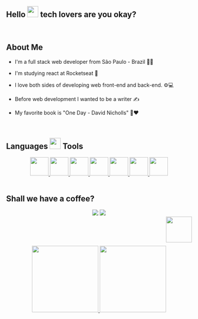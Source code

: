 ## Hello <img src="https://images.squarespace-cdn.com/content/v1/54977070e4b0fde3269600d0/1428584977582-KQ1DPBZ42NQ5Q4Y5NOE3/image-asset.gif" alt="" width="30" height="30"> tech lovers are you okay?

<br>

## About Me

* I'm a full stack web developer from São Paulo - Brazil 🧑‍💻

* I'm studying react at Rocketseat 🚀

* I love both sides of developing web front-end and back-end. ⚙️💻

* Before web development I wanted to be a writer ✍

* My favorite book is "One Day - David Nicholls" 📖♥️

<br>


## Languages <img src="https://media.tenor.com/Pnb_hVWq2sgAAAAj/on-process-dig.gif" alt="" width="30" height="30"> Tools 

  <div align="center">
  
  <a href="https://developer.mozilla.org/en-US/docs/Web/HTML">
    <img src="https://cdn.jsdelivr.net/gh/devicons/devicon/icons/html5/html5-original.svg" alt="" width="50" height="50"/>
  </a>
  
  <a href="https://developer.mozilla.org/en-US/docs/Web/CSS">
     <img src="https://cdn.jsdelivr.net/gh/devicons/devicon/icons/css3/css3-original.svg" alt="" width="50" height="50" />
  </a>
  
  <a href="https://developer.mozilla.org/en-US/docs/Web/JavaScript">
     <img src="https://cdn.jsdelivr.net/gh/devicons/devicon/icons/javascript/javascript-original.svg" width="50" height="50" />
  </a>
  
  <a href="https://www.typescriptlang.org/">
     <img src="https://cdn.jsdelivr.net/gh/devicons/devicon/icons/typescript/typescript-original.svg" width="50" height="50" />
  </a>
  
  <a href="https://beta.reactjs.org/">
     <img src="https://cdn.jsdelivr.net/gh/devicons/devicon/icons/react/react-original.svg" width="50" height="50" />
  </a>
  
  <a href="https://www.mysql.com/">
     <img src="https://cdn.jsdelivr.net/gh/devicons/devicon/icons/mysql/mysql-original.svg" width="50" height="50" />
  </a>
  
  
  <a href="https://nodejs.org/en/">
     <img src="https://cdn.jsdelivr.net/gh/devicons/devicon/icons/nodejs/nodejs-original.svg" width="50" height="50" />
  </a>
  
  </div>
  
  <br>
  
  ## Shall we have a coffee?
  
 <div align="center">
    <a href="mailto:rodrigosanyy@gmail.com"><img src="https://img.shields.io/badge/Gmail-D14836?style=for-the-badge&logo=gmail&logoColor=white"/></a>
    <a href="https://www.linkedin.com/in/rodrigo-santos-dias-fullstack/"><img src="https://img.shields.io/badge/LinkedIn-0077B5?style=for-the-badge&logo=linkedin&logoColor=white"/></a>  
 </div>
    <img src="https://media.tenor.com/yY98PSJ_PlYAAAAi/coffee-cup-of-coffee.gif" width="70" height="70" align="right" />
  
  <br><br><br>
  
  <div align="center">
  <a href="https://github.com/rodrrigodev">
  <img height="180em" src="https://github-readme-stats.vercel.app/api?username=rodrrigodev&show_icons=true&theme=chartreuse-dark&include_all_commits=true&count_private=true"/>
  <img height="180em" src="https://github-readme-stats.vercel.app/api/top-langs/?username=rodrrigodev&layout=compact&langs_count=7&theme=chartreuse-dark"/>
</div>
